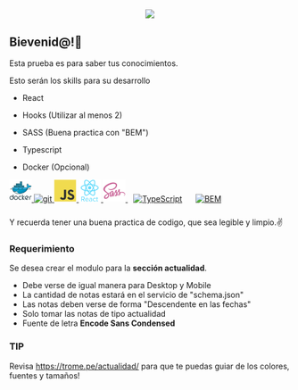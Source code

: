 <div align="center">
<a href="https://elcomercio.pe/" target="_blank" rel="noreferrer"> 
<img src="https://i.imgur.com/6rzSKUD.png" align="center" />
</a>
</div>  

## Bievenid@!👋

Esta prueba es para saber tus conocimientos.

Esto serán los skills para su desarrollo

- React  

- Hooks (Utilizar al menos 2)
  
- SASS (Buena practica con "BEM")

- Typescript

- Docker (Opcional) 

<a href="https://www.docker.com/" target="_blank" rel="noreferrer"> <img src="https://raw.githubusercontent.com/devicons/devicon/master/icons/docker/docker-original-wordmark.svg" alt="docker" width="40" height="40"/> </a> <a href="https://git-scm.com/" target="_blank" rel="noreferrer"> <img src="https://www.vectorlogo.zone/logos/git-scm/git-scm-icon.svg" alt="git" width="40" height="40"/> </a> <a href="https://developer.mozilla.org/en-US/docs/Web/JavaScript" target="_blank" rel="noreferrer"> <img src="https://raw.githubusercontent.com/devicons/devicon/master/icons/javascript/javascript-original.svg" alt="javascript" width="40" height="40"/> </a> <a href="https://reactjs.org/" target="_blank" rel="noreferrer"> <img src="https://raw.githubusercontent.com/devicons/devicon/master/icons/react/react-original-wordmark.svg" alt="react" width="40" height="40"/> </a> <a href="https://sass-lang.com" target="_blank" rel="noreferrer"> <img src="https://raw.githubusercontent.com/devicons/devicon/master/icons/sass/sass-original.svg" alt="sass" width="40" height="40"/> </a> <a href="https://www.typescriptlang.org/" target="_blank"><img style="margin: 10px" src="https://profilinator.rishav.dev/skills-assets/typescript-original.svg" alt="TypeScript" height="50"></a> <a href="http://getbem.com/" target="_blank"><img style="margin: 10px" src="https://profilinator.rishav.dev/skills-assets/bem.svg" alt="BEM" height="50"></a>
  

Y recuerda tener una buena practica de codigo, que sea legible y limpio.✌️

### Requerimiento
Se desea crear el modulo para la <b>sección actualidad</b>.

- Debe verse de igual manera para Desktop y Mobile
- La cantidad de notas estará en el servicio de "schema.json"
- Las notas deben verse de forma "Descendente en las fechas"
- Solo tomar las notas de tipo actualidad
- Fuente de letra <b> Encode Sans Condensed </b>


### TIP
Revisa https://trome.pe/actualidad/ para que te puedas guiar de los colores, fuentes y tamaños!